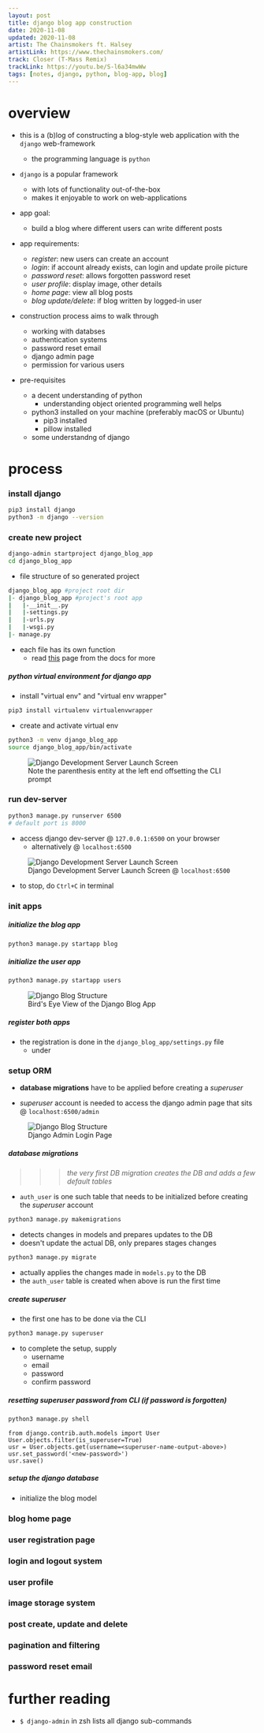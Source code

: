```yaml
---
layout: post
title: django blog app construction
date: 2020-11-08
updated: 2020-11-08
artist: The Chainsmokers ft. Halsey
artistLink: https://www.thechainsmokers.com/
track: Closer (T-Mass Remix)
trackLink: https://youtu.be/S-l6a34mwWw
tags: [notes, django, python, blog-app, blog]
---
```


# overview

- this is a (b)log of constructing a blog-style web application with the `django` web-framework 
  - the programming language is `python`
  
- `django` is a popular framework 
  - with lots of functionality out-of-the-box 
  - makes it enjoyable to work on web-applications
  
- app goal: 
  - build a blog where different users can write different posts
- app requirements:
  - *register*: new users can create an account 
  - *login*: if account already exists, can login and update proile picture
  - *password reset*: allows forgotten password reset
  - *user profile*: display image, other details
  - *home page*: view all blog posts 
  - *blog update/delete*: if blog written by logged-in user

- construction process aims to walk through 
  - working with databses
  - authentication systems 
  - password reset email
  - django admin page
  - permission for various users 
  
- pre-requisites 
  - a decent understanding of python 
    - understanding object oriented programming well helps 
  - python3 installed on your machine (preferably macOS or Ubuntu)
    - pip3 installed 
    - pillow installed
  - some understandng of django 
  
# process

### install django

```zsh
pip3 install django
python3 -m django --version
```

### create new project 

```zsh
django-admin startproject django_blog_app
cd django_blog_app
```

- file structure of so generated project
```zsh
django_blog_app #project root dir
|- django_blog_app #project's root app 
|   |-__init__.py
|   |-settings.py
|   |-urls.py
|   |-wsgi.py
|- manage.py
```

- each file has its own function
  - read [this](https://docs.djangoproject.com/en/2.2/intro/tutorial01/#creating-a-project) page from the docs for more 


##### python virtual environment for django app 

- install "virtual env" and "virtual env wrapper"
```zsh
pip3 install virtualenv virtualenvwrapper
``` 

- create and activate virtual env
```zsh
python3 -m venv django_blog_app
source django_blog_app/bin/activate
```

<figure>
  <img class="plot mx-auto text-center img-fluid" src="https://github.com/numoonchld/numoonchld.github.io/blob/master/media/blogAssets/django-blog-app/setting-up-venv.png?raw=true" alt="Django Development Server Launch Screen">
  <figcaption>
    Note the parenthesis entity at the left end offsetting the CLI prompt
  </figcaption>
</figure>

### run dev-server

```zsh
python3 manage.py runserver 6500
# default port is 8000
```

- access django dev-server @ `127.0.0.1:6500` on your browser
  - alternatively @ `localhost:6500`


<figure>
  <img class="plot mx-auto text-center img-fluid" src="https://www.freecodecamp.org/news/content/images/2020/02/DjangoRocket.gif" alt="Django Development Server Launch Screen">
  <figcaption>
    Django Development Server Launch Screen @ <code>localhost:6500</code>
  </figcaption>
</figure>


- to stop, do `Ctrl+C` in terminal 

### init apps

##### initialize the blog app 
```zsh
python3 manage.py startapp blog
```

##### initialize the user app
```zsh
python3 manage.py startapp users
```

<figure>
  <img class="plot mx-auto text-center img-fluid" src="https://github.com/numoonchld/numoonchld.github.io/blob/master/media/blogAssets/django-blog-app/django-blog-app-schematics-birds-eye-view.png?raw=true" alt="Django Blog Structure">
  <figcaption>Bird's Eye View of the Django Blog App</figcaption>
</figure>

##### register both apps 

- the registration is done in the `django_blog_app/settings.py` file
  - under 

### setup ORM 

- **database migrations** have to be applied before creating a *superuser*

- *superuser* account is needed to access the django admin page that sits @ `localhost:6500/admin`

<figure>
  <img class="plot mx-auto text-center img-fluid" src="https://github.com/numoonchld/numoonchld.github.io/blob/master/media/blogAssets/django-blog-app/django-app-admin-login-page.png?raw=true" alt="Django Blog Structure">
  <figcaption>Django Admin Login Page</figcaption>
</figure>

##### database migrations

>>> *the very first DB migration creates the DB and adds a few default tables* 

- `auth_user` is one such table that needs to be initialized before creating the *superuser* account 

```zsh
python3 manage.py makemigrations
```
- detects changes in models and prepares updates to the DB
- doesn't update the actual DB, only prepares stages changes 

```zsh
python3 manage.py migrate
```
- actually applies the changes made in `models.py` to the DB
- the `auth_user` table is created when above is run the first time

##### create *superuser*

- the first one has to be done via the CLI 
```zsh
python3 manage.py superuser
```
- to complete the setup, supply 
  - username
  - email 
  - password
  - confirm password 

##### resetting superuser password from CLI (if password is forgotten)

```zsh
python3 manage.py shell
```
```python3
from django.contrib.auth.models import User
User.objects.filter(is_superuser=True)
usr = User.objects.get(username=<superuser-name-output-above>)
usr.set_password('<new-password>')
usr.save()
```

##### setup the django database

- initialize the blog model
 
### blog home page 
 
### user registration page 
 
### login and logout system 
 
### user profile 
 
### image storage system

### post create, update and delete
 
### pagination and filtering
 
### password reset email 
 
 


# further reading

- `$ django-admin` in zsh lists all django sub-commands







